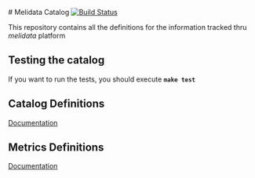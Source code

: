 # Melidata Catalog
[![Build Status](http://216.33.196.24/drone/api/badge/github.com/mercadolibre/melidata-catalog/status.svg?branch=master)](http://drone.melicloud.com/github.com/mercadolibre/melidata-catalog)

This repository contains all the definitions for the information tracked thru *melidata* platform

## Testing the catalog

If you want to run the tests, you should execute **```make test```**


## Catalog Definitions

[Documentation](https://github.com/mercadolibre/melidata-catalog/wiki#catalog-definitions)

## Metrics Definitions

[Documentation](https://github.com/mercadolibre/melidata-catalog/wiki#metrics-definitions)
